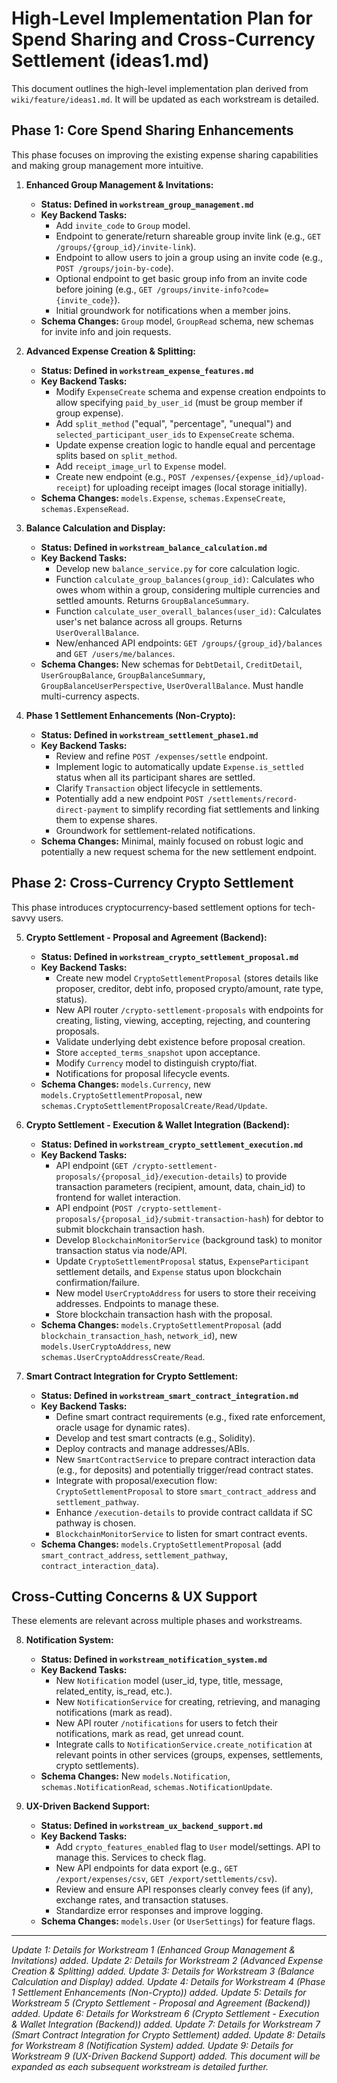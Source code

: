 # High-Level Implementation Plan for Spend Sharing and Cross-Currency Settlement (ideas1.md)

This document outlines the high-level implementation plan derived from `wiki/feature/ideas1.md`. It will be updated as each workstream is detailed.

## Phase 1: Core Spend Sharing Enhancements

This phase focuses on improving the existing expense sharing capabilities and making group management more intuitive.

1.  **Enhanced Group Management & Invitations:**
    *   **Status: Defined in `workstream_group_management.md`**
    *   **Key Backend Tasks:**
        *   Add `invite_code` to `Group` model.
        *   Endpoint to generate/return shareable group invite link (e.g., `GET /groups/{group_id}/invite-link`).
        *   Endpoint to allow users to join a group using an invite code (e.g., `POST /groups/join-by-code`).
        *   Optional endpoint to get basic group info from an invite code before joining (e.g., `GET /groups/invite-info?code={invite_code}`).
        *   Initial groundwork for notifications when a member joins.
    *   **Schema Changes:** `Group` model, `GroupRead` schema, new schemas for invite info and join requests.

2.  **Advanced Expense Creation & Splitting:**
    *   **Status: Defined in `workstream_expense_features.md`**
    *   **Key Backend Tasks:**
        *   Modify `ExpenseCreate` schema and expense creation endpoints to allow specifying `paid_by_user_id` (must be group member if group expense).
        *   Add `split_method` ("equal", "percentage", "unequal") and `selected_participant_user_ids` to `ExpenseCreate` schema.
        *   Update expense creation logic to handle equal and percentage splits based on `split_method`.
        *   Add `receipt_image_url` to `Expense` model.
        *   Create new endpoint (e.g., `POST /expenses/{expense_id}/upload-receipt`) for uploading receipt images (local storage initially).
    *   **Schema Changes:** `models.Expense`, `schemas.ExpenseCreate`, `schemas.ExpenseRead`.

3.  **Balance Calculation and Display:**
    *   **Status: Defined in `workstream_balance_calculation.md`**
    *   **Key Backend Tasks:**
        *   Develop new `balance_service.py` for core calculation logic.
        *   Function `calculate_group_balances(group_id)`: Calculates who owes whom within a group, considering multiple currencies and settled amounts. Returns `GroupBalanceSummary`.
        *   Function `calculate_user_overall_balances(user_id)`: Calculates user's net balance across all groups. Returns `UserOverallBalance`.
        *   New/enhanced API endpoints: `GET /groups/{group_id}/balances` and `GET /users/me/balances`.
    *   **Schema Changes:** New schemas for `DebtDetail`, `CreditDetail`, `UserGroupBalance`, `GroupBalanceSummary`, `GroupBalanceUserPerspective`, `UserOverallBalance`. Must handle multi-currency aspects.

4.  **Phase 1 Settlement Enhancements (Non-Crypto):**
    *   **Status: Defined in `workstream_settlement_phase1.md`**
    *   **Key Backend Tasks:**
        *   Review and refine `POST /expenses/settle` endpoint.
        *   Implement logic to automatically update `Expense.is_settled` status when all its participant shares are settled.
        *   Clarify `Transaction` object lifecycle in settlements.
        *   Potentially add a new endpoint `POST /settlements/record-direct-payment` to simplify recording fiat settlements and linking them to expense shares.
        *   Groundwork for settlement-related notifications.
    *   **Schema Changes:** Minimal, mainly focused on robust logic and potentially a new request schema for the new settlement endpoint.

## Phase 2: Cross-Currency Crypto Settlement

This phase introduces cryptocurrency-based settlement options for tech-savvy users.

5.  **Crypto Settlement - Proposal and Agreement (Backend):**
    *   **Status: Defined in `workstream_crypto_settlement_proposal.md`**
    *   **Key Backend Tasks:**
        *   Create new model `CryptoSettlementProposal` (stores details like proposer, creditor, debt info, proposed crypto/amount, rate type, status).
        *   New API router `/crypto-settlement-proposals` with endpoints for creating, listing, viewing, accepting, rejecting, and countering proposals.
        *   Validate underlying debt existence before proposal creation.
        *   Store `accepted_terms_snapshot` upon acceptance.
        *   Modify `Currency` model to distinguish crypto/fiat.
        *   Notifications for proposal lifecycle events.
    *   **Schema Changes:** `models.Currency`, new `models.CryptoSettlementProposal`, new `schemas.CryptoSettlementProposalCreate/Read/Update`.

6.  **Crypto Settlement - Execution & Wallet Integration (Backend):**
    *   **Status: Defined in `workstream_crypto_settlement_execution.md`**
    *   **Key Backend Tasks:**
        *   API endpoint (`GET /crypto-settlement-proposals/{proposal_id}/execution-details`) to provide transaction parameters (recipient, amount, data, chain_id) to frontend for wallet interaction.
        *   API endpoint (`POST /crypto-settlement-proposals/{proposal_id}/submit-transaction-hash`) for debtor to submit blockchain transaction hash.
        *   Develop `BlockchainMonitorService` (background task) to monitor transaction status via node/API.
        *   Update `CryptoSettlementProposal` status, `ExpenseParticipant` settlement details, and `Expense` status upon blockchain confirmation/failure.
        *   New model `UserCryptoAddress` for users to store their receiving addresses. Endpoints to manage these.
        *   Store blockchain transaction hash with the proposal.
    *   **Schema Changes:** `models.CryptoSettlementProposal` (add `blockchain_transaction_hash`, `network_id`), new `models.UserCryptoAddress`, new `schemas.UserCryptoAddressCreate/Read`.

7.  **Smart Contract Integration for Crypto Settlement:**
    *   **Status: Defined in `workstream_smart_contract_integration.md`**
    *   **Key Backend Tasks:**
        *   Define smart contract requirements (e.g., fixed rate enforcement, oracle usage for dynamic rates).
        *   Develop and test smart contracts (e.g., Solidity).
        *   Deploy contracts and manage addresses/ABIs.
        *   New `SmartContractService` to prepare contract interaction data (e.g., for deposits) and potentially trigger/read contract states.
        *   Integrate with proposal/execution flow: `CryptoSettlementProposal` to store `smart_contract_address` and `settlement_pathway`.
        *   Enhance `/execution-details` to provide contract calldata if SC pathway is chosen.
        *   `BlockchainMonitorService` to listen for smart contract events.
    *   **Schema Changes:** `models.CryptoSettlementProposal` (add `smart_contract_address`, `settlement_pathway`, `contract_interaction_data`).

## Cross-Cutting Concerns & UX Support

These elements are relevant across multiple phases and workstreams.

8.  **Notification System:**
    *   **Status: Defined in `workstream_notification_system.md`**
    *   **Key Backend Tasks:**
        *   New `Notification` model (user_id, type, title, message, related_entity, is_read, etc.).
        *   New `NotificationService` for creating, retrieving, and managing notifications (mark as read).
        *   New API router `/notifications` for users to fetch their notifications, mark as read, get unread count.
        *   Integrate calls to `NotificationService.create_notification` at relevant points in other services (groups, expenses, settlements, crypto settlements).
    *   **Schema Changes:** New `models.Notification`, `schemas.NotificationRead`, `schemas.NotificationUpdate`.

9.  **UX-Driven Backend Support:**
    *   **Status: Defined in `workstream_ux_backend_support.md`**
    *   **Key Backend Tasks:**
        *   Add `crypto_features_enabled` flag to `User` model/settings. API to manage this. Services to check flag.
        *   New API endpoints for data export (e.g., `GET /export/expenses/csv`, `GET /export/settlements/csv`).
        *   Review and ensure API responses clearly convey fees (if any), exchange rates, and transaction statuses.
        *   Standardize error responses and improve logging.
    *   **Schema Changes:** `models.User` (or `UserSettings`) for feature flags.

---
*Update 1: Details for Workstream 1 (Enhanced Group Management & Invitations) added.*
*Update 2: Details for Workstream 2 (Advanced Expense Creation & Splitting) added.*
*Update 3: Details for Workstream 3 (Balance Calculation and Display) added.*
*Update 4: Details for Workstream 4 (Phase 1 Settlement Enhancements (Non-Crypto)) added.*
*Update 5: Details for Workstream 5 (Crypto Settlement - Proposal and Agreement (Backend)) added.*
*Update 6: Details for Workstream 6 (Crypto Settlement - Execution & Wallet Integration (Backend)) added.*
*Update 7: Details for Workstream 7 (Smart Contract Integration for Crypto Settlement) added.*
*Update 8: Details for Workstream 8 (Notification System) added.*
*Update 9: Details for Workstream 9 (UX-Driven Backend Support) added.*
*This document will be expanded as each subsequent workstream is detailed further.*
